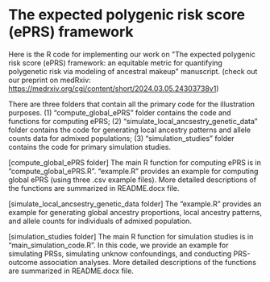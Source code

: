 # The expected polygenic risk score (ePRS) framework

Here is the R code for implementing our work on "The expected polygenic risk score (ePRS) framework: an equitable metric for quantifying polygenetic risk via modeling of ancestral makeup" manuscript.
(check out our preprint on medRxiv: https://medrxiv.org/cgi/content/short/2024.03.05.24303738v1)

There are three folders that contain all the primary code for the illustration purposes. (1) “compute_global_ePRS” folder contains the code and functions for computing ePRS; (2) “simulate_local_ancsestry_genetic_data” folder contains the code for generating local ancestry patterns and allele counts data for admixed populations; (3) “simulation_studies” folder contains the code for primary simulation studies. 

[compute_global_ePRS folder] The main R function for computing ePRS is in “compute_global_ePRS.R”. “example.R” provides an example for computing global ePRS (using three .csv example files). More detailed descriptions of the functions are summarized in README.docx file.

[simulate_local_ancsestry_genetic_data folder] The “example.R” provides an example for generating global ancestry proportions, local ancestry patterns, and allele counts for individuals of admixed population. 

[simulation_studies folder] The main R function for simulation studies is in “main_simulation_code.R”. In this code, we provide an example for simulating PRSs, simulating unknow confoundings, and conducting PRS-outcome association analyses. More detailed descriptions of the functions are summarized in README.docx file.


